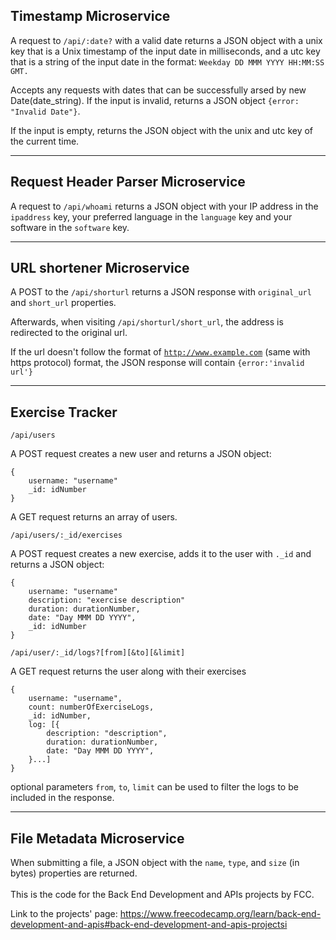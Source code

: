 ## Timestamp Microservice

A request to <code>/api/:date?</code> with a valid date returns a JSON object with a unix key that is a Unix timestamp of the input date in milliseconds, and a utc key that is a string of the input date in the format: <code>Weekday DD MMM YYYY HH:MM:SS GMT.</code>

Accepts any requests with dates that can be successfully arsed by new Date(date_string). If the input is invalid, returns a JSON object <code>{error: "Invalid Date"}</code>.

If the input is empty, returns the JSON object with the unix and utc key of the current time.
<hr>

## Request Header Parser Microservice

A request to <code>/api/whoami</code> returns a JSON object with your IP address in the <code>ipaddress</ipaddress></code> key, your preferred language in the <code>language</code> key and your software in the <code>software</code> key.
<hr>

## URL shortener Microservice


A POST to the <code>/api/shorturl</code> returns a JSON response with <code>original_url</code> and <code>short_url</code> properties.

Afterwards, when visiting <code>/api/shorturl/short_url</code>, the address is redirected to the original url.

If the url doesn't follow the format of <code>http://www.example.com</code> (same with https protocol) format, the JSON response will contain <code>{error:'invalid url'}</code>
<hr>

## Exercise Tracker

<code>/api/users</code>

A POST request creates a new user and returns a JSON object:

    {
        username: "username"
        _id: idNumber
    }

A GET request returns an array of users.

<code>/api/users/:_id/exercises</code>

A POST request creates a new exercise, adds it to the user with <code>._id</code> and returns a JSON object: 

    {
        username: "username"
        description: "exercise description"
        duration: durationNumber,
        date: "Day MMM DD YYYY",
        _id: idNumber
    }

<code>/api/user/:_id/logs?[from][&amp;to][&amp;limit]</code>

A GET request returns the user along with their exercises

    {
        username: "username",
        count: numberOfExerciseLogs,
        _id: idNumber,
        log: [{
            description: "description",
            duration: durationNumber,
            date: "Day MMM DD YYYY",
        }...]
    }

optional parameters <code>from</code>, <code>to</code>, <code>limit</code> can be used to filter the logs to be included in the response.
<hr>

## File Metadata Microservice

When submitting a file, a JSON object with the <code>name</code>, <code>type</code>, and <code>size</code> (in bytes) properties are returned.
<br></br>
This is the code for the Back End Development and APIs projects by FCC.

Link to the projects' page: https://www.freecodecamp.org/learn/back-end-development-and-apis#back-end-development-and-apis-projectsi
